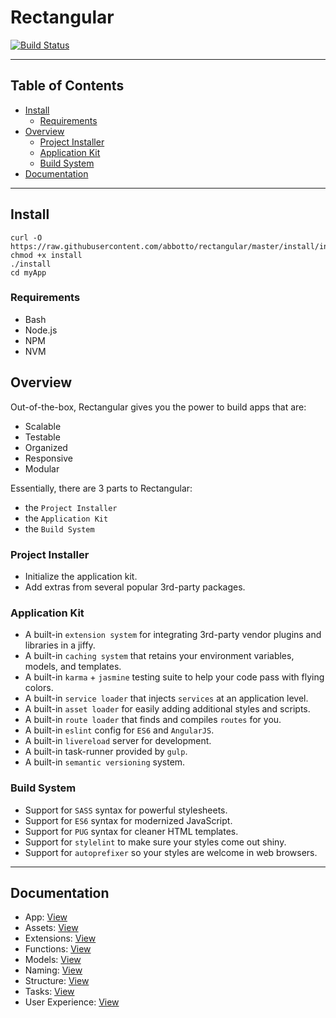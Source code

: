 # Rectangular
[![Build Status](https://travis-ci.org/abbotto/rectangular.svg?branch=master)](https://travis-ci.org/abbotto/rectangular)

---

## Table of Contents

* [Install](#Install)
	* [Requirements](#Requirements)
* [Overview](#Overview)
	* [Project Installer](#Project-Installer)
	* [Application Kit](#ApplicationKit)
	* [Build System](#BuildSystem)
* [Documentation](#Documentation)

---

##  <a name='Install'></a>Install
	curl -O https://raw.githubusercontent.com/abbotto/rectangular/master/install/install
	chmod +x install
	./install
	cd myApp

###  <a name='Requirements'></a>Requirements
- Bash
- Node.js
- NPM
- NVM

##  <a name='Overview'></a>Overview
Out-of-the-box, Rectangular gives you the power to build apps that are:
- Scalable
- Testable
- Organized
- Responsive
- Modular

Essentially, there are 3 parts to Rectangular:
- the `Project Installer`
- the `Application Kit`
- the `Build System`

###  <a name='Project-Installer'></a>Project Installer
- Initialize the application kit.
- Add extras from several popular 3rd-party packages.

###  <a name='ApplicationKit'></a>Application Kit
- A built-in `extension system` for integrating 3rd-party vendor plugins and libraries in a jiffy.
- A built-in `caching system` that retains your environment variables, models, and templates.
- A built-in `karma` + `jasmine` testing suite to help your code pass with flying colors.
- A built-in `service loader` that injects `services` at an application level.
- A built-in `asset loader` for easily adding additional styles and scripts.
- A built-in `route loader` that finds and compiles `routes` for you.
- A built-in `eslint` config for `ES6` and `AngularJS`.
- A built-in `livereload` server for development.
- A built-in task-runner provided by `gulp`.
- A built-in `semantic versioning` system.

###  <a name='BuildSystem'></a>Build System
- Support for `SASS` syntax for powerful stylesheets.
- Support for `ES6` syntax for modernized JavaScript.
- Support for `PUG` syntax for cleaner HTML templates.
- Support for `stylelint` to make sure your styles come out shiny.
- Support for `autoprefixer` so your styles are welcome in web browsers.

---

##  <a name='Documentation'></a>Documentation
- App:				[View](readme/app.md)
- Assets: 			[View](readme/assets.md)
- Extensions:		[View](readme/extensions.md)
- Functions:		[View](readme/functions.md)
- Models:			[View](readme/models.md)
- Naming:			[View](readme/naming.md)
- Structure:		[View](readme/structure.md)
- Tasks: 			[View](readme/tasks.md)
- User Experience:	[View](readme/user-experience.md)



